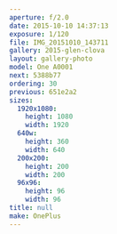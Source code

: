 ```yaml
---
aperture: f/2.0
date: 2015-10-10 14:37:13
exposure: 1/120
file: IMG_20151010_143711
gallery: 2015-glen-clova
layout: gallery-photo
model: One A0001
next: 5388b77
ordering: 30
previous: 651e2a2
sizes:
  1920x1080:
    height: 1080
    width: 1920
  640w:
    height: 360
    width: 640
  200x200:
    height: 200
    width: 200
  96x96:
    height: 96
    width: 96
title: null
make: OnePlus
---
```

